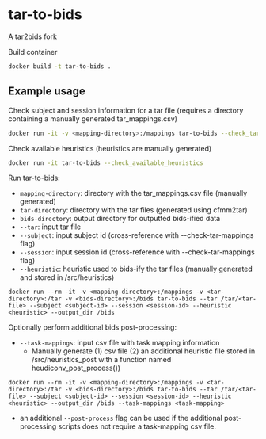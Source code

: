 # tar-to-bids
A tar2bids fork

Build container
```bash
docker build -t tar-to-bids .
```

## Example usage

Check subject and session information for a tar file <tar-file> (requires a directory <mapping-directory> containing a manually generated tar_mappings.csv)
```bash
docker run -it -v <mapping-directory>:/mappings tar-to-bids --check_tar_mappings <tar-file>
```

Check available heuristics (heuristics are manually generated)
```bash
docker run -it tar-to-bids --check_available_heuristics
```

Run tar-to-bids:
 - `mapping-directory`: directory with the tar_mappings.csv file (manually generated)
 - `tar-directory`: directory with the tar files (generated using cfmm2tar)
 - `bids-directory`: output directory for outputted bids-ified data
 - `--tar`: input tar file
 - `--subject`: input subject id (cross-reference with --check-tar-mappings flag)
 - `--session`: input session id (cross-reference with --check-tar-mappings flag)
 - `--heuristic`: heuristic used to bids-ify the tar files (manually generated and stored in /src/heuristics)
```
docker run --rm -it -v <mapping-directory>:/mappings -v <tar-directory>:/tar -v <bids-directory>:/bids tar-to-bids --tar /tar/<tar-file> --subject <subject-id> --session <session-id> --heuristic <heuristic> --output_dir /bids
```

Optionally perform additional bids post-processing:
 - `--task-mappings`: input csv file with task mapping information 
   - Manually generate (1) csv file (2) an additional heuristic file stored in /src/heuristics_post with a function named heudiconv_post_process())
```
docker run --rm -it -v <mapping-directory>:/mappings -v <tar-directory>:/tar -v <bids-directory>:/bids tar-to-bids --tar /tar/<tar-file> --subject <subject-id> --session <session-id> --heuristic <heuristic> --output_dir /bids --task-mappings <task-mapping>
```
 - an additional `--post-process` flag can be used if the additional post-processing scripts does not require a task-mapping csv file.
